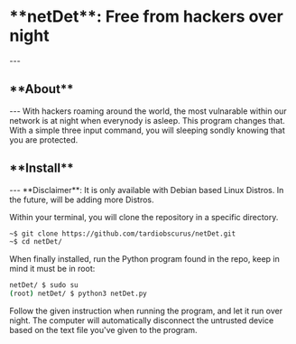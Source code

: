 <h1>**netDet**: Free from hackers over night</h1>
---

<h2> **About** </h2>
---
With hackers roaming around the world, the most vulnarable within our network is at night when everynody is asleep. This program changes that. With a simple three input command, you will sleeping sondly knowing that you are protected.

<h2> **Install** </h2>
---
**Disclaimer**: It is only available with Debian based Linux Distros. In the future, will be adding more Distros.

Within your terminal, you will clone the repository in a specific directory.

```sh
~$ git clone https://github.com/tardiobscurus/netDet.git
~$ cd netDet/
```

When finally installed, run the Python program found in the repo, keep in mind it must be in root:

```sh
netDet/ $ sudo su
(root) netDet/ $ python3 netDet.py
```

Follow the given instruction when running the program, and let it run over night. The computer will automatically disconnect the untrusted device based on the text file you've given to the program.